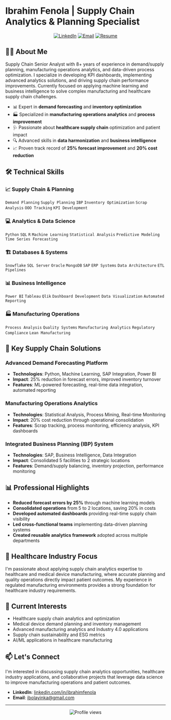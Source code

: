 # Ibrahim Fenola | Supply Chain Analytics & Planning Specialist

<div align="center">
  
[![LinkedIn](https://img.shields.io/badge/LinkedIn-0077B5?style=for-the-badge&logo=linkedin&logoColor=white)](https://www.linkedin.com/in/ibrahimfenola)
[![Email](https://img.shields.io/badge/Email-D14836?style=for-the-badge&logo=gmail&logoColor=white)](mailto:ibolayinka@gmail.com)
[![Resume](https://img.shields.io/badge/Resume-4285F4?style=for-the-badge&logo=google-drive&logoColor=white)](#)

</div>

## 👨‍💻 About Me

Supply Chain Senior Analyst with 8+ years of experience in demand/supply planning, manufacturing operations analytics, and data-driven process optimization. I specialize in developing KPI dashboards, implementing advanced analytics solutions, and driving supply chain performance improvements. Currently focused on applying machine learning and business intelligence to solve complex manufacturing and healthcare supply chain challenges.

- 📊 Expert in **demand forecasting** and **inventory optimization**
- 🏭 Specialized in **manufacturing operations analytics** and **process improvement**
- 🩺 Passionate about **healthcare supply chain** optimization and patient impact
- 🔍 Advanced skills in **data harmonization** and **business intelligence**
- 📈 Proven track record of **25% forecast improvement** and **20% cost reduction**

## 🛠️ Technical Skills

### 📈 Supply Chain & Planning
`Demand Planning` `Supply Planning` `IBP` `Inventory Optimization` `Scrap Analysis` `OOO Tracking` `KPI Development`

### 💻 Analytics & Data Science
`Python` `SQL` `R` `Machine Learning` `Statistical Analysis` `Predictive Modeling` `Time Series Forecasting`

### 🏗️ Databases & Systems
`Snowflake` `SQL Server` `Oracle` `MongoDB` `SAP` `ERP Systems` `Data Architecture` `ETL Pipelines`

### 📊 Business Intelligence
`Power BI` `Tableau` `Qlik` `Dashboard Development` `Data Visualization` `Automated Reporting`

### 🏭 Manufacturing Operations
`Process Analysis` `Quality Systems` `Manufacturing Analytics` `Regulatory Compliance` `Lean Manufacturing`

## 🚀 Key Supply Chain Solutions

### Advanced Demand Forecasting Platform
- **Technologies**: Python, Machine Learning, SAP Integration, Power BI
- **Impact**: 25% reduction in forecast errors, improved inventory turnover
- **Features**: ML-powered forecasting, real-time data integration, automated reporting

### Manufacturing Operations Analytics
- **Technologies**: Statistical Analysis, Process Mining, Real-time Monitoring
- **Impact**: 20% cost reduction through operational consolidation
- **Features**: Scrap tracking, process monitoring, efficiency analysis, KPI dashboards

### Integrated Business Planning (IBP) System
- **Technologies**: SAP, Business Intelligence, Data Integration
- **Impact**: Consolidated 5 facilities to 2 strategic locations
- **Features**: Demand/supply balancing, inventory projection, performance monitoring

## 📊 Professional Highlights

- **Reduced forecast errors by 25%** through machine learning models
- **Consolidated operations** from 5 to 2 locations, saving 20% in costs
- **Developed automated dashboards** providing real-time supply chain visibility
- **Led cross-functional teams** implementing data-driven planning systems
- **Created reusable analytics framework** adopted across multiple departments

## 🏥 Healthcare Industry Focus

I'm passionate about applying supply chain analytics expertise to healthcare and medical device manufacturing, where accurate planning and quality operations directly impact patient outcomes. My experience in regulated manufacturing environments provides a strong foundation for healthcare industry requirements.

## 🎯 Current Interests

- Healthcare supply chain analytics and optimization
- Medical device demand planning and inventory management
- Advanced manufacturing analytics and Industry 4.0 applications
- Supply chain sustainability and ESG metrics
- AI/ML applications in healthcare manufacturing

## 📫 Let's Connect

I'm interested in discussing supply chain analytics opportunities, healthcare industry applications, and collaborative projects that leverage data science to improve manufacturing operations and patient outcomes.

- **LinkedIn**: [linkedin.com/in/ibrahimfenola](https://www.linkedin.com/in/ibrahimfenola)
- **Email**: [ibolayinka@gmail.com](mailto:ibolayinka@gmail.com)

---

<div align="center">
  <img src="https://komarev.com/ghpvc/?username=fenola&color=brightgreen" alt="Profile views"/>
</div>
